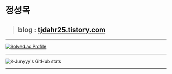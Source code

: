 # 정성목

> ## blog : [tjdahr25.tistory.com](tjdahr25.tistory.com)
----------------------------

[![Solved.ac Profile](http://mazassumnida.wtf/api/v2/generate_badge?boj=tjdahr25)](https://solved.ac/tjdahr25)

-----------------------
![K-Junyyy's GitHub stats](https://github-readme-stats.vercel.app/api?username=JeongSeongMOk&show_icons=true&theme=dark)

-------------------------------


<!--
**JeongSeongMok/JeongSeongMok** is a ✨ _special_ ✨ repository because its `README.md` (this file) appears on your GitHub profile.

Here are some ideas to get you started:

- 🔭 I’m currently working on ...
- 🌱 I’m currently learning ...
- 👯 I’m looking to collaborate on ...
- 🤔 I’m looking for help with ...
- 💬 Ask me about ...
- 📫 How to reach me: ...
- 😄 Pronouns: ...
- ⚡ Fun fact: ...
-->
